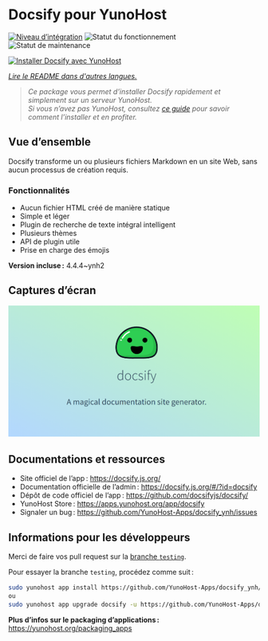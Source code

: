<!--
Nota bene : ce README est automatiquement généré par <https://github.com/YunoHost/apps/tree/master/tools/readme_generator>
Il NE doit PAS être modifié à la main.
-->

# Docsify pour YunoHost

[![Niveau d’intégration](https://dash.yunohost.org/integration/docsify.svg)](https://ci-apps.yunohost.org/ci/apps/docsify/) ![Statut du fonctionnement](https://ci-apps.yunohost.org/ci/badges/docsify.status.svg) ![Statut de maintenance](https://ci-apps.yunohost.org/ci/badges/docsify.maintain.svg)

[![Installer Docsify avec YunoHost](https://install-app.yunohost.org/install-with-yunohost.svg)](https://install-app.yunohost.org/?app=docsify)

*[Lire le README dans d'autres langues.](./ALL_README.md)*

> *Ce package vous permet d’installer Docsify rapidement et simplement sur un serveur YunoHost.*  
> *Si vous n’avez pas YunoHost, consultez [ce guide](https://yunohost.org/install) pour savoir comment l’installer et en profiter.*

## Vue d’ensemble

Docsify transforme un ou plusieurs fichiers Markdown en un site Web, sans aucun processus de création requis.

### Fonctionnalités

- Aucun fichier HTML créé de manière statique
- Simple et léger
- Plugin de recherche de texte intégral intelligent
- Plusieurs thèmes
- API de plugin utile
- Prise en charge des émojis


**Version incluse :** 4.4.4~ynh2

## Captures d’écran

![Capture d’écran de Docsify](./doc/screenshots/screenshot.png)

## Documentations et ressources

- Site officiel de l’app : <https://docsify.js.org/>
- Documentation officielle de l’admin : <https://docsify.js.org/#/?id=docsify>
- Dépôt de code officiel de l’app : <https://github.com/docsifyjs/docsify/>
- YunoHost Store : <https://apps.yunohost.org/app/docsify>
- Signaler un bug : <https://github.com/YunoHost-Apps/docsify_ynh/issues>

## Informations pour les développeurs

Merci de faire vos pull request sur la [branche `testing`](https://github.com/YunoHost-Apps/docsify_ynh/tree/testing).

Pour essayer la branche `testing`, procédez comme suit :

```bash
sudo yunohost app install https://github.com/YunoHost-Apps/docsify_ynh/tree/testing --debug
ou
sudo yunohost app upgrade docsify -u https://github.com/YunoHost-Apps/docsify_ynh/tree/testing --debug
```

**Plus d’infos sur le packaging d’applications :** <https://yunohost.org/packaging_apps>
